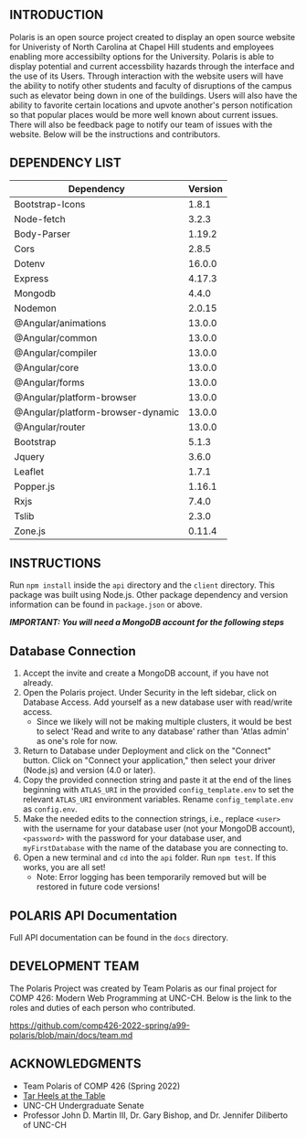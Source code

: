 INTRODUCTION
----------------------------------------------------------------------


Polaris is an open source project created to display an open source website for Univeristy of North Carolina at Chapel Hill students and employees enabling more accessibilty options for the University. Polaris is able to display potential and current accessbility hazards through the interface and the use of its Users. Through interaction with the website users will have the ability to notify other students and faculty of disruptions of the campus such as elevator being down in one of the buildings. Users will also have the ability to favorite certain locations and upvote another's person notification so that popular places would be more well known about current issues. There will also be feedback page to notify our team of issues with the website. Below will be the instructions and contributors. 


DEPENDENCY LIST
----------------------------------------------------------------------
Dependency | Version 
--- | ---
Bootstrap-Icons | 1.8.1 
Node-fetch | 3.2.3
Body-Parser | 1.19.2
Cors | 2.8.5
Dotenv | 16.0.0
Express | 4.17.3
Mongodb | 4.4.0
Nodemon | 2.0.15
@Angular/animations | 13.0.0
@Angular/common | 13.0.0
@Angular/compiler | 13.0.0
@Angular/core | 13.0.0
@Angular/forms	| 13.0.0
@Angular/platform-browser | 13.0.0
@Angular/platform-browser-dynamic | 13.0.0
@Angular/router | 13.0.0
Bootstrap | 5.1.3
Jquery | 3.6.0
Leaflet | 1.7.1
Popper.js | 1.16.1
Rxjs | 7.4.0
Tslib | 2.3.0
Zone.js | 0.11.4


INSTRUCTIONS
----------------------------------------------------------------------

Run `npm install` inside the `api` directory and the `client` directory. This package was built using Node.js. Other package dependency and version information can be found in `package.json` or above.

*****IMPORTANT: You will need a MongoDB account for the following steps*****

## Database Connection 
1. Accept the invite and create a MongoDB account, if you have not already.
2. Open the Polaris project. Under Security in the left sidebar, click on Database Access. Add yourself as a new database user with read/write access.
    - Since we likely will not be making multiple clusters, it would be best to select 'Read and write to any database' rather than 'Atlas admin' as one's role for now. 
3. Return to Database under Deployment and click on the "Connect" button. Click on "Connect your application," then select your driver (Node.js) and version (4.0 or later).
4. Copy the provided connection string and paste it at the end of the lines beginning with `ATLAS_URI` in the provided `config_template.env` to set the relevant `ATLAS_URI` environment variables. Rename `config_template.env` as `config.env`.
5. Make the needed edits to the connection strings, i.e., replace `<user>` with the username for your database user (not your MongoDB account), `<password>` with the password for your database user, and `myFirstDatabase` with the name of the database you are connecting to.
6. Open a new terminal and `cd` into the `api` folder. Run `npm test`. If this works, you are all set!
    - Note: Error logging has been temporarily removed but will be restored in future code versions!


POLARIS API Documentation
----------------------------------------------------------------------
Full API documentation can be found in the `docs` directory.


DEVELOPMENT TEAM
----------------------------------------------------------------------


The Polaris Project was created by Team Polaris as our final project for COMP 426: Modern Web Programming at UNC-CH. Below is the link to the roles and duties of each person who contributed.

https://github.com/comp426-2022-spring/a99-polaris/blob/main/docs/team.md


ACKNOWLEDGMENTS
----------------------------------------------------------------------


- Team Polaris of COMP 426 (Spring 2022)
- [Tar Heels at the Table](https://tarheels.live/tarheelsatthetable/)
- UNC-CH Undergraduate Senate
- Professor John D. Martin III, Dr. Gary Bishop, and Dr. Jennifer Diliberto of UNC-CH
